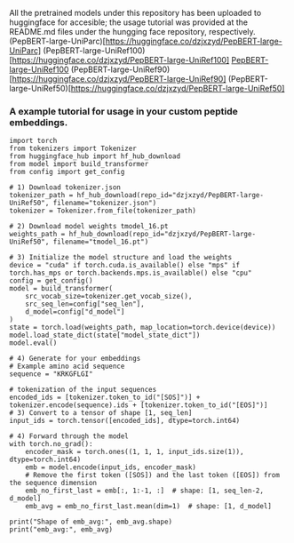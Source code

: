 All the pretrained models under this repository has been uploaded to huggingface for accesible; the usage tutorial was provided at the README.md files under the hungging face repository, respectively.
(PepBERT-large-UniParc)[https://huggingface.co/dzjxzyd/PepBERT-large-UniParc]
(PepBERT-large-UniRef100)[https://huggingface.co/dzjxzyd/PepBERT-large-UniRef100]
[PepBERT-large-UniRef100](https://huggingface.co/dzjxzyd/PepBERT-large-UniRef100)
(PepBERT-large-UniRef90)[https://huggingface.co/dzjxzyd/PepBERT-large-UniRef90]
(PepBERT-large-UniRef50)[https://huggingface.co/dzjxzyd/PepBERT-large-UniRef50]

### A example tutorial for usage in your custom peptide embeddings.
```
import torch
from tokenizers import Tokenizer
from huggingface_hub import hf_hub_download
from model import build_transformer
from config import get_config

# 1) Download tokenizer.json
tokenizer_path = hf_hub_download(repo_id="dzjxzyd/PepBERT-large-UniRef50", filename="tokenizer.json")
tokenizer = Tokenizer.from_file(tokenizer_path)

# 2) Download model weights tmodel_16.pt
weights_path = hf_hub_download(repo_id="dzjxzyd/PepBERT-large-UniRef50", filename="tmodel_16.pt")

# 3) Initialize the model structure and load the weights
device = "cuda" if torch.cuda.is_available() else "mps" if torch.has_mps or torch.backends.mps.is_available() else "cpu"
config = get_config()
model = build_transformer(
    src_vocab_size=tokenizer.get_vocab_size(),
    src_seq_len=config["seq_len"],
    d_model=config["d_model"]
)
state = torch.load(weights_path, map_location=torch.device(device))
model.load_state_dict(state["model_state_dict"])
model.eval()

# 4) Generate for your embeddings 
# Example amino acid sequence
sequence = "KRKGFLGI"

# tokenization of the input sequences
encoded_ids = [tokenizer.token_to_id("[SOS]")] + tokenizer.encode(sequence).ids + [tokenizer.token_to_id("[EOS]")]
# 3) Convert to a tensor of shape [1, seq_len]
input_ids = torch.tensor([encoded_ids], dtype=torch.int64)

# 4) Forward through the model
with torch.no_grad():
    encoder_mask = torch.ones((1, 1, 1, input_ids.size(1)), dtype=torch.int64)
    emb = model.encode(input_ids, encoder_mask)
    # Remove the first token ([SOS]) and the last token ([EOS]) from the sequence dimension
    emb_no_first_last = emb[:, 1:-1, :]  # shape: [1, seq_len-2, d_model]
    emb_avg = emb_no_first_last.mean(dim=1)  # shape: [1, d_model]
    
print("Shape of emb_avg:", emb_avg.shape)
print("emb_avg:", emb_avg)
```
